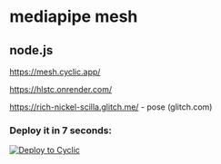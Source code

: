 # mediapipe mesh
## node.js

https://mesh.cyclic.app/

https://hlstc.onrender.com/

https://rich-nickel-scilla.glitch.me/ - pose (glitch.com)

### Deploy it in 7 seconds: 

[![Deploy to Cyclic](https://deploy.cyclic.app/button.svg)](https://deploy.cyclic.app/)

